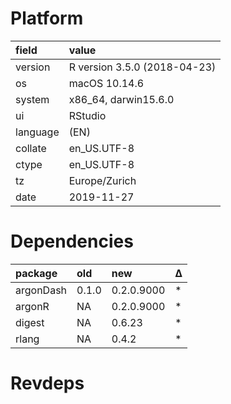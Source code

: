 # Platform

|field    |value                        |
|:--------|:----------------------------|
|version  |R version 3.5.0 (2018-04-23) |
|os       |macOS  10.14.6               |
|system   |x86_64, darwin15.6.0         |
|ui       |RStudio                      |
|language |(EN)                         |
|collate  |en_US.UTF-8                  |
|ctype    |en_US.UTF-8                  |
|tz       |Europe/Zurich                |
|date     |2019-11-27                   |

# Dependencies

|package   |old   |new        |Δ  |
|:---------|:-----|:----------|:--|
|argonDash |0.1.0 |0.2.0.9000 |*  |
|argonR    |NA    |0.2.0.9000 |*  |
|digest    |NA    |0.6.23     |*  |
|rlang     |NA    |0.4.2      |*  |

# Revdeps

